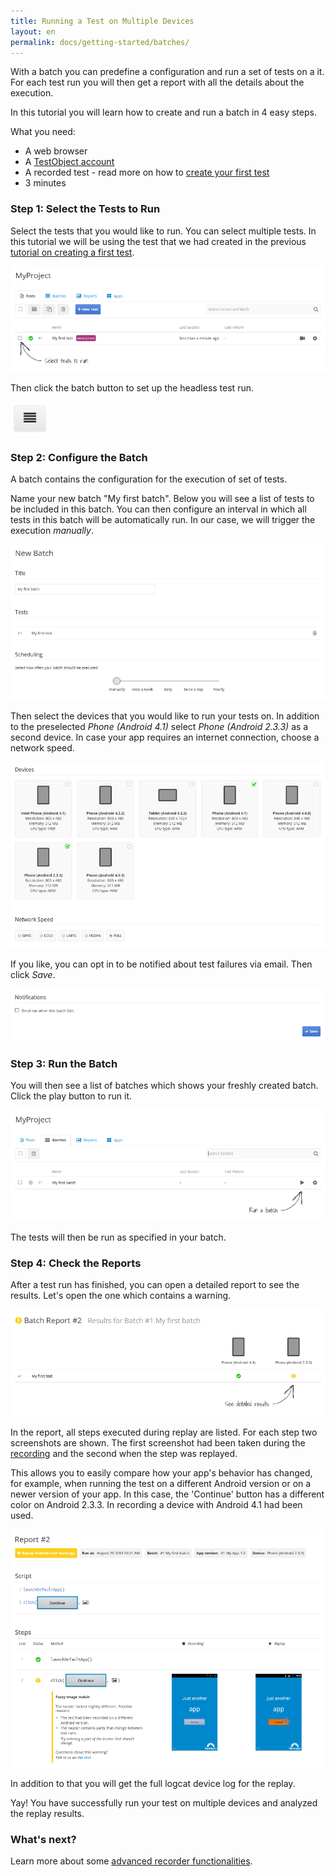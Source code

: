 ```yaml
---
title: Running a Test on Multiple Devices
layout: en
permalink: docs/getting-started/batches/
---
```


With a batch you can predefine a configuration and run a set of tests on a it. For each test run you will then get a report with all the details about the execution.

In this tutorial you will learn how to create and run a batch in 4 easy steps.

What you need:

<ul>
	<li>A web browser</li>
	<li>A <a href="http://app.testobject.com/signup" target="_blank">TestObject account</a></li>
	<li>A recorded test - read more on how to <a href="/docs/getting-started/first-test">create your first test</a></li>
	<li>3 minutes</li>
</ul>




<h3 id="select-tests">Step 1: Select the Tests to Run</h3>

Select the tests that you would like to run. You can select multiple tests. In this tutorial we will be using the test that we had created in the previous <a href="/docs/getting-started/first-test">tutorial on creating a first test</a>.

<img class="center shadow" src="/img/getting-started/batches/batches-01.png">

Then click the batch button to set up the headless test run.

<img src="/img/getting-started/batches/batches-02.png">




<h3 id="configure-batch">Step 2: Configure the Batch</h3>

A batch contains the configuration for the execution of set of tests.

Name your new batch "My first batch". Below you will see a list of tests to be included in this batch. You can then configure an interval in which all tests in this batch will be automatically run. In our case, we will trigger the execution *manually*.

<img class="center shadow" src="/img/getting-started/batches/batches-03.png">

Then select the devices that you would like to run your tests on. In addition to the preselected *Phone (Android 4.1)* select *Phone (Android 2.3.3)* as a second device. In case your app requires an internet connection, choose a network speed.

<img class="center shadow" src="/img/getting-started/batches/batches-04.png">

If you like, you can opt in to be notified about test failures via email. Then click *Save*.

<img class="center shadow" src="/img/getting-started/batches/batches-05.png">




<h3 id="run-batch">Step 3: Run the Batch</h3>

You will then see a list of batches which shows your freshly created batch. Click the play button to run it.

<img class="center shadow" src="/img/getting-started/batches/batches-06.png">

The tests will then be run as specified in your batch.




<h3 id="check-reports">Step 4: Check the Reports</h3>

After a test run has finished, you can open a detailed report to see the results. Let's open the one which contains a warning.

<img class="center shadow" src="/img/getting-started/batches/batches-07.png">

In the report, all steps executed during replay are listed. For each step two screenshots are shown. The first screenshot had been taken during the <a href="/docs/getting-started/first-test">recording</a> and the second when the step was replayed.

This allows you to easily compare how your app's behavior has changed, for example, when running the test on a different Android version or on a newer version of your app. In this case, the 'Continue' button has a different color on Android 2.3.3. In recording a device with Android 4.1 had been used.

<img class="center shadow" src="/img/getting-started/batches/batches-08.png">

In addition to that you will get the full logcat device log for the replay.

Yay! You have successfully run your test on multiple devices and analyzed the replay results.




<h3 id="next">What's next?</h3>

Learn more about some <a href="/docs/getting-started/recorder">advanced recorder functionalities</a>.
